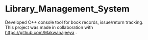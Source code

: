 # Library_Management_System
Developed C++ console tool for book records, issue/return tracking.<br>
This project was made in collaboration with https://github.com/Makwanajeeya .

